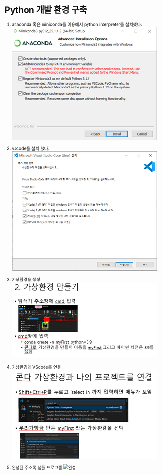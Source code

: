 # Python 개발 환경 구축

1. anaconda 혹은 miniconda를 이용해서 python interpreter를 설치했다.
  ![미니콘다설치화면](image/miniconda.PNG)

2. vscode를 설치 했다.
  ![VScode설치화면](image/vscode.PNG)

3. 가상환경을 생성
  ![가상환경](image/venv.PNG)

4. 가상환경과 VScode를 연결
  ![커넥트](image/connect.PNG)

5. 완성된 주소록 샘플 프로그램 
  ![완성](image/result.PNG)
